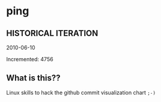 # ping

## HISTORICAL ITERATION
2010-06-10

Incremented: 4756

## What is this?? 
Linux skills to hack the github commit visualization chart `;-)`
